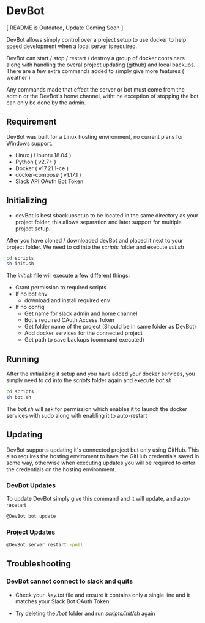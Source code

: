 # DevBot

[ README is Outdated, Update Coming Soon ]

DevBot allows simply control over a project setup to use docker to help speed development when a local server is required.

DevBot can start / stop / restart / destroy a group of docker containers along with handling the overal project updating (github) and local backups.  There are a few extra commands added to simply give more features ( weather )

Any commands made that effect the server or bot must come from the admin or the DevBot's home channel, witht he exception of stopping the bot can only be done by the admin.

## Requirement

DevBot was built for a Linux hosting environment, no current plans for Windows support.

- Linux ( Ubuntu 18.04 )
- Python ( v2.7+ )
- Docker ( v17.21.1-ce )
- docker-compose ( v1.17.1 )
- Slack API OAuth Bot Token

## Initializing

- devBot is best sbackupsetup to be located in the same directory as your project folder, this allows separation and later support for multiple project setup.

After you have cloned / downloaded devBot and placed it next to your project folder.  We need to cd into the *scripts* folder and execute *init.sh*

```bash
cd scripts
sh init.sh
```

The *init.sh* file will execute a few different things:

- Grant permission to required scripts
- If no bot env
	- download and install required env
- If no config
	- Get name for slack admin and home channel
	- Bot's required OAuth Access Token
	- Get folder name of the project (Should be in same folder as DevBot)
	- Add docker services for the connected project
	- Get path to save backups (command executed)

## Running

After the initializing it setup and you have added your docker services, you simply need to cd into the *scripts* folder again and execute *bot.sh*

```bash
cd scripts
sh bot.sh
```

The *bot.sh* will ask for permission which enables it to launch the docker services with sudo along with enabling it to auto-restart

## Updating

DevBot supports updating it's connected project but only using GitHub.  This also requires the hosting enviroment to have the GitHub credentials saved in some way, otherwise when executing updates you will be required to enter the credentials on the hosting environment.

### DevBot Updates

To update DevBot simply give this command and it will update, and auto-resetart

```bash
@DevBot bot update
```

### Project Updates

```bash
@DevBot server restart -pull
```

## Troubleshooting

### DevBot cannot connect to slack and quits

- Check your *.key.txt* file and ensure it contains only a single line and it matches your Slack Bot OAuth Token

- Try deleting the */bot* folder and run *scripts/init/sh* again
